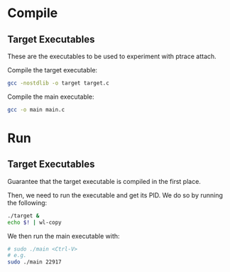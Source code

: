 # Compile

## Target Executables

These are the executables to be used to experiment with ptrace attach.

Compile the target executable: 
```bash
gcc -nostdlib -o target target.c
```

Compile the main executable: 
```bash
gcc -o main main.c
```

# Run

## Target Executables

Guarantee that the target executable is compiled in the first place. 

Then, we need to run the executable and get its PID. We do so by running the following:
```bash
./target &
echo $! | wl-copy
```

We then run the main executable with: 
```bash 
# sudo ./main <Ctrl-V>
# e.g. 
sudo ./main 22917
```
